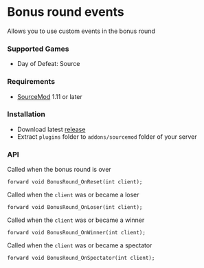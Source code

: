 # Bonus round events

Allows you to use custom events in the bonus round

### Supported Games

* Day of Defeat: Source

### Requirements

* [SourceMod](https://www.sourcemod.net) 1.11 or later

### Installation

* Download latest [release](https://github.com/dronelektron/bonus-round-events/releases)
* Extract `plugins` folder to `addons/sourcemod` folder of your server

### API

Called when the bonus round is over

```sourcepawn
forward void BonusRound_OnReset(int client);
```

Called when the `client` was or became a loser

```sourcepawn
forward void BonusRound_OnLoser(int client);
```

Called when the `client` was or became a winner

```sourcepawn
forward void BonusRound_OnWinner(int client);
```

Called when the `client` was or became a spectator

```sourcepawn
forward void BonusRound_OnSpectator(int client);
```

